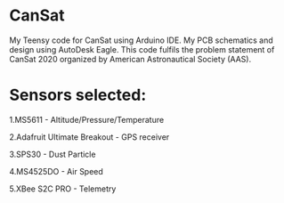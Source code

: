 # CanSat
My Teensy code for CanSat using Arduino IDE.
My PCB schematics and design using AutoDesk Eagle.
This code fulfils the problem statement of CanSat 2020 organized by American Astronautical Society (AAS).

# Sensors selected:
1.MS5611 - Altitude/Pressure/Temperature

2.Adafruit Ultimate Breakout - GPS receiver

3.SPS30 - Dust Particle

4.MS4525DO - Air Speed

5.XBee S2C PRO - Telemetry
